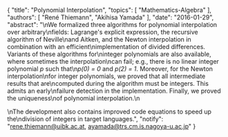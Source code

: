 {
    "title": "Polynomial Interpolation",
    "topics": [
        "Mathematics-Algebra"
    ],
    "authors": [
        "René Thiemann",
        "Akihisa Yamada"
    ],
    "date": "2016-01-29",
    "abstract": "\nWe formalized three algorithms for polynomial interpolation over arbitrary\nfields: Lagrange's explicit expression, the recursive algorithm of Neville\nand Aitken, and the Newton interpolation in combination with an efficient\nimplementation of divided differences.  Variants of these algorithms for\ninteger polynomials are also available, where sometimes the interpolation\ncan fail; e.g., there is no linear integer polynomial <i>p</i> such that\n<i>p(0) = 0</i> and <i>p(2) = 1</i>. Moreover, for the Newton interpolation\nfor integer polynomials, we proved that all intermediate results that are\ncomputed during the algorithm must be integers.  This admits an early\nfailure detection in the implementation.  Finally, we proved the uniqueness\nof polynomial interpolation.\n<p>\nThe development also contains improved code equations to speed up the\ndivision of integers in target languages.",
    "notify": "rene.thiemann@uibk.ac.at, ayamada@trs.cm.is.nagoya-u.ac.jp"
}